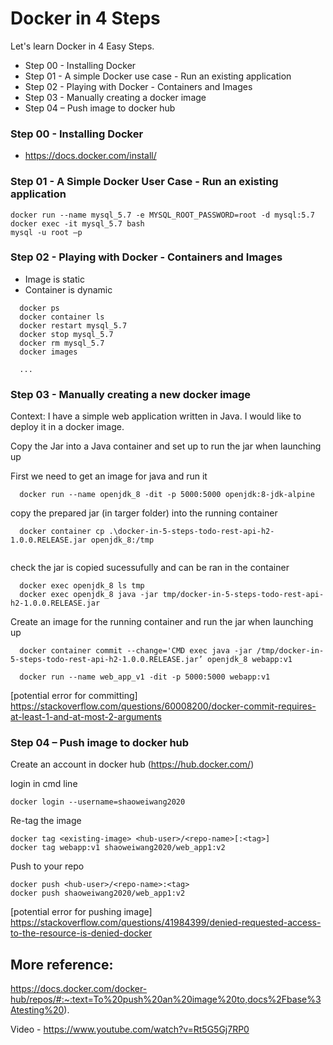 # Docker in 4 Steps

Let's learn Docker in 4 Easy Steps. 


- Step 00 - Installing Docker
- Step 01 - A simple Docker use case - Run an existing application
- Step 02 - Playing with Docker - Containers and Images
- Step 03 - Manually creating a docker image
- Step 04 – Push image to docker hub


### Step 00 - Installing Docker

- https://docs.docker.com/install/

### Step 01 - A Simple Docker User Case - Run an existing application


```
docker run --name mysql_5.7 -e MYSQL_ROOT_PASSWORD=root -d mysql:5.7 
docker exec -it mysql_5.7 bash
mysql -u root –p
```



### Step 02 - Playing with Docker - Containers and Images

- Image is static
- Container is dynamic

```
  docker ps
  docker container ls
  docker restart mysql_5.7
  docker stop mysql_5.7
  docker rm mysql_5.7 
  docker images

  ...
```


### Step 03 - Manually creating a new docker image

Context: I have a simple web application written in Java. I would like to deploy it in a docker image. 

Copy the Jar into a Java container and set up to run the jar when launching up

First we need to get an image for java and run it
```
  docker run --name openjdk_8 -dit -p 5000:5000 openjdk:8-jdk-alpine
```

copy the prepared jar (in targer folder) into the running container
```  
  docker container cp .\docker-in-5-steps-todo-rest-api-h2-1.0.0.RELEASE.jar openjdk_8:/tmp
  
````

check the jar is copied sucessufully and can be ran in the container
```
  docker exec openjdk_8 ls tmp
  docker exec openjdk_8 java -jar tmp/docker-in-5-steps-todo-rest-api-h2-1.0.0.RELEASE.jar
```

Create an image for the running container and run the jar when launching up

```
  docker container commit --change='CMD exec java -jar /tmp/docker-in-5-steps-todo-rest-api-h2-1.0.0.RELEASE.jar’ openjdk_8 webapp:v1
  
  docker run --name web_app_v1 -dit -p 5000:5000 webapp:v1

```
  [potential error for committing] https://stackoverflow.com/questions/60008200/docker-commit-requires-at-least-1-and-at-most-2-arguments 

### Step 04 – Push image to docker hub

Create an account in docker hub (https://hub.docker.com/)

login in cmd line
```
docker login --username=shaoweiwang2020
```
Re-tag the image 
  
```
docker tag <existing-image> <hub-user>/<repo-name>[:<tag>]
docker tag webapp:v1 shaoweiwang2020/web_app1:v2 
```
 
Push to your repo

 
```  
docker push <hub-user>/<repo-name>:<tag> 
docker push shaoweiwang2020/web_app1:v2
```
[potential error for pushing image] https://stackoverflow.com/questions/41984399/denied-requested-access-to-the-resource-is-denied-docker

## More reference:
https://docs.docker.com/docker-hub/repos/#:~:text=To%20push%20an%20image%20to,docs%2Fbase%3Atesting%20).

Video - https://www.youtube.com/watch?v=Rt5G5Gj7RP0

